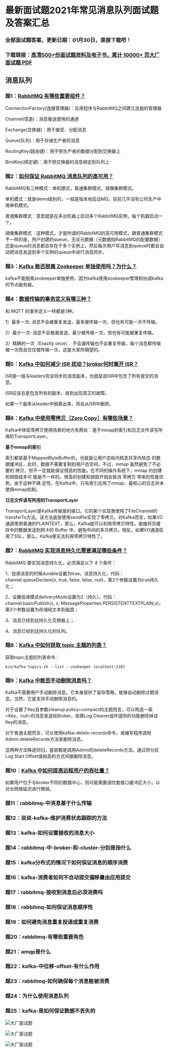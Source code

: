 # 最新面试题2021年常见消息队列面试题及答案汇总

### 全部面试题答案，更新日期：01月30日，直接下载吧！

### 下载链接：[高清500+份面试题资料及电子书，累计 10000+ 页大厂面试题  PDF](/docs/index.md)

## 消息队列

### 题1：[RabbitMQ 有哪些重要组件？](/docs/消息队列/最新面试题2021年常见消息队列面试题及答案汇总.md#题1rabbitmq-有哪些重要组件)<br/>
ConnectionFactory(连接管理器)：应用程序与RabbitMQ之间建立连接的管理器

Channel(信道)：消息推送使用的通道

Exchange(交换器)：用于接受、分配消息

Queue(队列)：用于存储生产者的消息

RoutingKey(路由键)：用于把生产者的数据分配到交换器上

BindKey(绑定键)：用于把交换器的消息绑定到队列上

### 题2：[如何保证 RabbitMQ 消息队列的高可用？](/docs/消息队列/最新面试题2021年常见消息队列面试题及答案汇总.md#题2如何保证-rabbitmq-消息队列的高可用)<br/>
RabbitMQ有三种模式：单机模式，普通集群模式，镜像集群模式。

单机模式：就是demo级别的，一般是指本地启动MQ，目前几乎没有公司生产中用单机模式。

普通集群模式：意思就是在多台机器上启动多个RabbitMQ实例，每个机器启动一个。

镜像集群模式：这种模式，才是所谓的RabbitMQ的高可用模式，跟普通集群模式不一样的是，用户创建的queue，无论元数据（元数据指RabbitMQ的配置数据）还是queue的消息都会存在于多个实例上，然后每次用户写消息到queue时都会自动把消息发送到多个实例的queue中进行消息同步。

### 题3：[Kafka 能否脱离 Zookeeper 单独使用吗？为什么？](/docs/消息队列/最新面试题2021年常见消息队列面试题及答案汇总.md#题3kafka-能否脱离-zookeeper-单独使用吗为什么)<br/>
kafka不能脱离zookeeper单独使用，因为kafka使用zookeeper管理和协调kafka的节点服务器。

### 题4：[数据传输的事务定义有哪三种？](/docs/消息队列/最新面试题2021年常见消息队列面试题及答案汇总.md#题4数据传输的事务定义有哪三种)<br/>
和 MQTT 的事务定义一样都是3种。

1）最多一次: 消息不会被重复发送，最多被传输一次，但也有可能一次不传输。

2）最少一次: 消息不会被漏发送，最少被传输一次，但也有可能被重复传输。

3）精确的一次（Exactly once）: 不会漏传输也不会重复传输，每个消息都传输被一次而且仅仅被传输一次，这是大家所期望的。

### 题5：[Kafka 中如何减少 ISR 扰动？broker何时离开 ISR？](/docs/消息队列/最新面试题2021年常见消息队列面试题及答案汇总.md#题5kafka-中如何减少-isr-扰动broker何时离开-isr)<br/>
ISR是一组与leaders完全同步的消息副本，也就是说ISR中包含了所有提交的消息。

ISR应该总是包含所有的副本，直到出现真正的故障。

如果一个副本从leader中脱离出来，将会从ISR中删除。

### 题6：[Kafka 中使用零拷贝（Zero Copy）有哪些场景？](/docs/消息队列/最新面试题2021年常见消息队列面试题及答案汇总.md#题6kafka-中使用零拷贝zero-copy有哪些场景)<br/>
Kafka中体现零拷贝使用场景的地方有两处：基于mmap的索引和日志文件读写所用的TransportLayer。

**基于mmap的索引**

索引都是基于MappedByteBuffer的，也就是让用户态和内核态共享内核态 的数据缓冲区，此时，数据不需要复制到用户态空间。不过，mmap 虽然避免了不必要的 拷贝，但不一定就能保证很高的性能。在不同的操作系统下，mmap 的创建和销毁成本可 能是不一样的。很高的创建和销毁开销会抵消 零拷贝 带来的性能优势。由于这种不确 定性，在Kafka中，只有索引应用了mmap，最核心的日志并未使用mmap机制。

**日志文件读写所用的TransportLayer**

TransportLayer是Kafka传输层的接口。它的某个实现类使用了FileChannel的transferTo方法。该方法底层使用sendfile实现了零拷贝。对Kafka而言，如果I/O通道使用普通的PLAINTEXT，那么，Kafka就可以利用零拷贝特性，直接将页缓存中的数据发送到网卡的 Buffer 中，避免中间的多次拷贝。相反，如果I/O通道启用了SSL，那么，Kafka便无法利用零拷贝特性了。


### 题7：[RabbitMQ 实现消息持久化需要满足哪些条件？](/docs/消息队列/最新面试题2021年常见消息队列面试题及答案汇总.md#题7rabbitmq-实现消息持久化需要满足哪些条件)<br/>
RabbitMQ 要实现消息持久化，必须满足以下 4 个条件：

1、投递消息的时候durable设置为true，消息持久化，代码：channel.queueDeclare(x, true, false, false, null)，第2个参数设置为true持久化；

2、设置投递模式deliveryMode设置为2（持久），代码：channel.basicPublish(x, x, MessageProperties.PERSISTENTTEXTPLAIN,x)，第3个参数设置为存储纯文本到磁盘；

3、消息已经到达持久化交换器上；

4、消息已经到达持久化的队列。

### 题8：[Kafka 中如何获取 topic 主题的列表？](/docs/消息队列/最新面试题2021年常见消息队列面试题及答案汇总.md#题8kafka-中如何获取-topic-主题的列表)<br/>
获取topic主题的列表命令：

```shell
bin/kafka-topics.sh --list --zookeeper localhost:2181
```

### 题9：[Kafka 中能否手动删除消息吗？](/docs/消息队列/最新面试题2021年常见消息队列面试题及答案汇总.md#题9kafka-中能否手动删除消息吗)<br/>
Kafka不需要用户手动删除消息。它本身提供了留存策略，能够自动删除过期消息。当然，它是支持手动删除消息的。

对于设置了Key且参数cleanup.policy=compact的主题而言，可以构造一条<Key，null>的消息发送给Broker，依靠Log Cleaner组件提供的功能删除掉该Key的消息。

对于普通主题而言，可以使用kafka-delete-records命令，或编写程序调用Admin.deleteRecords方法来删除消息。

这两种方法殊途同归，底层都是调用Admin的deleteRecords方法，通过将分区Log Start Offset值抬高的方式间接删除消息。

### 题10：[Kafka 中如何提高远程用户的吞吐量？](/docs/消息队列/最新面试题2021年常见消息队列面试题及答案汇总.md#题10kafka-中如何提高远程用户的吞吐量)<br/>
如果用户位于与broker不同的数据中心，则可能需要调优套接口缓冲区大小，以对长网络延迟进行摊销。


### 题11：rabbitmq-中消息基于什么传输<br/>


### 题12：说说-kafka-维护消费状态跟踪的方法<br/>


### 题13：kafka-如何设置接收的消息大小<br/>


### 题14：rabbitmq-中-broker-和-cluster-分别是指什么<br/>


### 题15：kafka分布式的情况下如何保证消息的顺序消费<br/>


### 题16：kafka-消费者如何不自动提交偏移量由应用提交<br/>


### 题17：rabbitmq-接收到消息后必须消费吗<br/>


### 题18：rabbitmq-如何保证消息顺序性<br/>


### 题19：如何避免消息重复投递或重复消费<br/>


### 题20：rabbitmq-有哪些重要角色<br/>


### 题21：amqp是什么<br/>


### 题22：kafka-中位移-offset-有什么作用<br/>


### 题23：rabbitmq-如何确保每个消息能被消费<br/>


### 题24：为什么使用消息队列<br/>


### 题25：kafka-是如何保证数据不丢失的<br/>


![大厂面试题](../../imgs/pages.jpg "Java精选")

![大厂面试题](../../imgs/pdfs.png "Java精选")

![大厂面试题](../../imgs/weixin.png "Java精选")